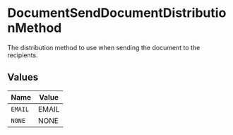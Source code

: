 # DocumentSendDocumentDistributionMethod

The distribution method to use when sending the document to the recipients.


## Values

| Name    | Value   |
| ------- | ------- |
| `EMAIL` | EMAIL   |
| `NONE`  | NONE    |